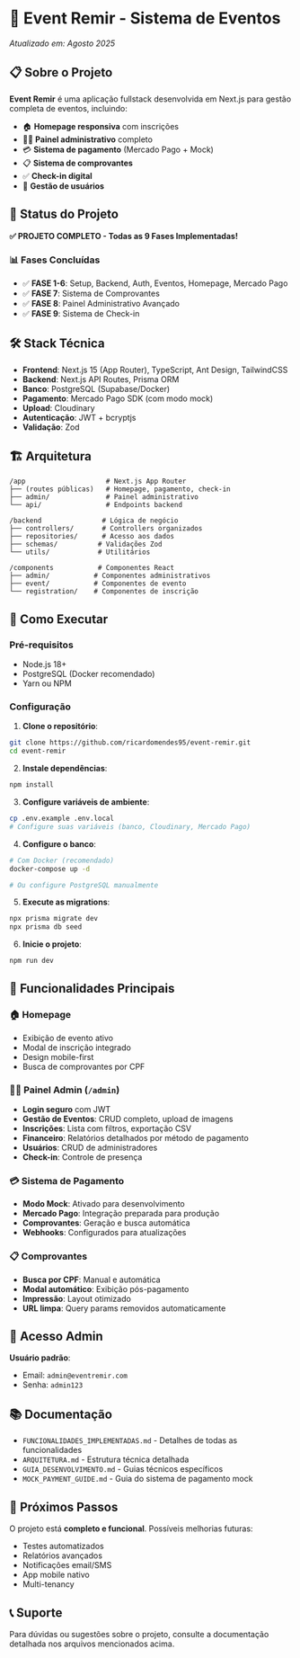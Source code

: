 # 🎉 Event Remir - Sistema de Eventos

_Atualizado em: Agosto 2025_

## 📋 Sobre o Projeto

**Event Remir** é uma aplicação fullstack desenvolvida em Next.js para gestão completa de eventos, incluindo:

- 🏠 **Homepage responsiva** com inscrições
- 👨‍💼 **Painel administrativo** completo
- 💳 **Sistema de pagamento** (Mercado Pago + Mock)
- 📋 **Sistema de comprovantes**
- ✅ **Check-in digital**
- 👥 **Gestão de usuários**

## 🚀 Status do Projeto

**✅ PROJETO COMPLETO - Todas as 9 Fases Implementadas!**

### 📊 Fases Concluídas

- ✅ **FASE 1-6**: Setup, Backend, Auth, Eventos, Homepage, Mercado Pago
- ✅ **FASE 7**: Sistema de Comprovantes
- ✅ **FASE 8**: Painel Administrativo Avançado
- ✅ **FASE 9**: Sistema de Check-in

## 🛠️ Stack Técnica

- **Frontend**: Next.js 15 (App Router), TypeScript, Ant Design, TailwindCSS
- **Backend**: Next.js API Routes, Prisma ORM
- **Banco**: PostgreSQL (Supabase/Docker)
- **Pagamento**: Mercado Pago SDK (com modo mock)
- **Upload**: Cloudinary
- **Autenticação**: JWT + bcryptjs
- **Validação**: Zod

## 🏗️ Arquitetura

```
/app                    # Next.js App Router
├── (routes públicas)   # Homepage, pagamento, check-in
├── admin/              # Painel administrativo
└── api/                # Endpoints backend

/backend               # Lógica de negócio
├── controllers/       # Controllers organizados
├── repositories/      # Acesso aos dados
├── schemas/          # Validações Zod
└── utils/            # Utilitários

/components           # Componentes React
├── admin/           # Componentes administrativos
├── event/           # Componentes de evento
└── registration/    # Componentes de inscrição
```

## 🚀 Como Executar

### Pré-requisitos

- Node.js 18+
- PostgreSQL (Docker recomendado)
- Yarn ou NPM

### Configuração

1. **Clone o repositório**:
```bash
git clone https://github.com/ricardomendes95/event-remir.git
cd event-remir
```

2. **Instale dependências**:
```bash
npm install
```

3. **Configure variáveis de ambiente**:
```bash
cp .env.example .env.local
# Configure suas variáveis (banco, Cloudinary, Mercado Pago)
```

4. **Configure o banco**:
```bash
# Com Docker (recomendado)
docker-compose up -d

# Ou configure PostgreSQL manualmente
```

5. **Execute as migrations**:
```bash
npx prisma migrate dev
npx prisma db seed
```

6. **Inicie o projeto**:
```bash
npm run dev
```

## 📱 Funcionalidades Principais

### 🏠 Homepage
- Exibição de evento ativo
- Modal de inscrição integrado
- Design mobile-first
- Busca de comprovantes por CPF

### 👨‍💼 Painel Admin (`/admin`)
- **Login seguro** com JWT
- **Gestão de Eventos**: CRUD completo, upload de imagens
- **Inscrições**: Lista com filtros, exportação CSV
- **Financeiro**: Relatórios detalhados por método de pagamento
- **Usuários**: CRUD de administradores
- **Check-in**: Controle de presença

### 💳 Sistema de Pagamento
- **Modo Mock**: Ativado para desenvolvimento
- **Mercado Pago**: Integração preparada para produção
- **Comprovantes**: Geração e busca automática
- **Webhooks**: Configurados para atualizações

### 📋 Comprovantes
- **Busca por CPF**: Manual e automática
- **Modal automático**: Exibição pós-pagamento
- **Impressão**: Layout otimizado
- **URL limpa**: Query params removidos automaticamente

## 🔐 Acesso Admin

**Usuário padrão**:
- Email: `admin@eventremir.com`
- Senha: `admin123`

## 📚 Documentação

- `FUNCIONALIDADES_IMPLEMENTADAS.md` - Detalhes de todas as funcionalidades
- `ARQUITETURA.md` - Estrutura técnica detalhada
- `GUIA_DESENVOLVIMENTO.md` - Guias técnicos específicos
- `MOCK_PAYMENT_GUIDE.md` - Guia do sistema de pagamento mock

## 🎯 Próximos Passos

O projeto está **completo e funcional**. Possíveis melhorias futuras:

- Testes automatizados
- Relatórios avançados
- Notificações email/SMS
- App mobile nativo
- Multi-tenancy

## 📞 Suporte

Para dúvidas ou sugestões sobre o projeto, consulte a documentação detalhada nos arquivos mencionados acima.
